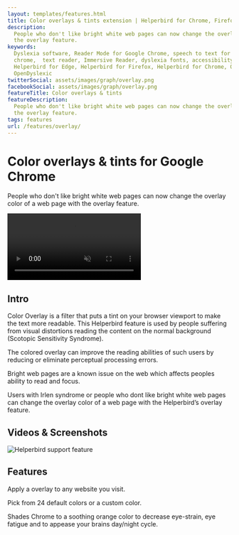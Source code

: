 ```yaml
---
layout: templates/features.html
title: Color overlays & tints extension | Helperbird for Chrome, Firefox & Edge
description:
  People who don't like bright white web pages can now change the overlay color of a web page with
  the overlay feature.
keywords:
  Dyslexia software, Reader Mode for Google Chrome, speech to text for chrome, Text to speech for
  chrome,  text reader, Immersive Reader, dyslexia fonts, accessibility software, dyslexia software,
  Helperbird for Edge, Helperbird for Firefox, Helperbird for Chrome, Opendyslexic for Chrome,
  OpenDyslexic
twitterSocial: assets/images/graph/overlay.png
facebookSocial: assets/images/graph/overlay.png
featureTitle: Color overlays & tints
featureDescription:
  People who don't like bright white web pages can now change the overlay color of a web page with
  the overlay feature.
tags: features
url: /features/overlay/
---
```



<div class="bg-white ">
	<div class="relative overflow-hidden">
		<div class="relative pb-12 sm:pb-12">
			<div class="mt-16 mx-auto max-w-7xl px-4 sm:mt-24 sm:px-6">
				<div class="text-center">
					<h1 class="text-4xl tracking-tight font-extrabold text-gray-900 sm:text-5xl md:text-6xl"><span class="block"> Color overlays & tints for Google Chrome</span> </h1>
					<p class="mt-3 max-w-md mx-auto text-base text-gray-500 sm:text-lg md:mt-5 md:text-xl md:max-w-3xl">


People who don't like bright white web pages can now change the overlay color of a web page with the
overlay feature.



</p>
				</div>
			</div>
		</div>
		<div class="relative">
			<div class="max-w-3xl mx-auto px-4 sm:px-6">
				<video autoplay="autoplay" class="relative rounded-lg shadow-lg" control="control" loop="loop" muted="muted" playsinline="playsinline"><source src="/assets/videos/home.webm" type="video/webm"><source src="/assets/videos/home.mp4" type="video/mp4"></video>
			</div>
		</div>
	</div>

</div>

<div class="relative py-16 bg-white overflow-hidden">
  <div class="relative px-4 sm:px-6 lg:px-8">
    <div class="mt-6 prose prose-pink prose-lg mx-auto">

<div class="mt-16 mx-auto max-w-7xl px-4 sm:mt-24 sm:px-6">







## Intro

Color Overlay is a filter that puts a tint on your browser viewport to make the text more readable.
This Helperbird feature is used by people suffering from visual distortions reading the content on
the normal background (Scotopic Sensitivity Syndrome).

The colored overlay can improve the reading abilities of such users by reducing or eliminate
perceptual processing errors.

Bright web pages are a known issue on the web which affects peoples ability to read and focus.

Users with Irlen syndrome or people who dont like bright white web pages can change the overlay
color of a web page with the Helperbird’s overlay feature.

## Videos & Screenshots
![Helperbird support feature](https://www.helperbird.com/assets/images/new/overlay/overlay.png)


## Features

Apply a overlay to any website you visit.

Pick from 24 default colors or a custom color.

Shades Chrome to a soothing orange color to decrease eye-strain, eye fatigue and to appease your
brains day/night cycle.



   </div>
  </div>
</div>
